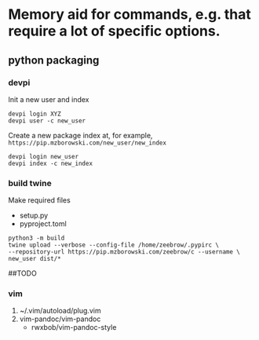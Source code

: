 # Memory aid for commands, e.g. that require a lot of specific options.

## python packaging

### devpi

Init a new user and index
```
devpi login XYZ
devpi user -c new_user
```

Create a new package index at, for example, `https://pip.mzborowski.com/new_user/new_index`
```
devpi login new_user
devpi index -c new_index
```

### build twine

Make required files

- setup.py
- pyproject.toml

```
python3 -m build
twine upload --verbose --config-file /home/zeebrow/.pypirc \
--repository-url https://pip.mzborowski.com/zeebrow/c --username \
new_user dist/*
```

##TODO

### vim

1. ~/.vim/autoload/plug.vim
2. vim-pandoc/vim-pandoc
    - rwxbob/vim-pandoc-style

